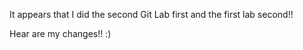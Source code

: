 

It appears that I did the second Git Lab first and the first lab second!!

Hear are my changes!!  :)